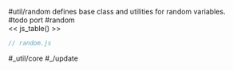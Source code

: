 #util/random defines base class and utilities for random variables.  
#todo port #random  
<< js_table() >>

```js_removed:random.js
// random.js
```

<p> #_util/core #_/update